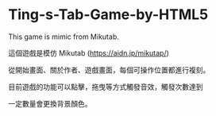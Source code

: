 # Ting-s-Tab-Game-by-HTML5
This game is mimic from Mikutab. 

這個遊戲是模仿 Mikutab (https://aidn.jp/mikutap/)

從開始畫面、關於作者、遊戲畫面，每個可操作位置都進行複刻。


目前遊戲的功能可以點擊，拖曳等方式觸發音效，觸發次數達到

一定數量會更換背景顏色。
